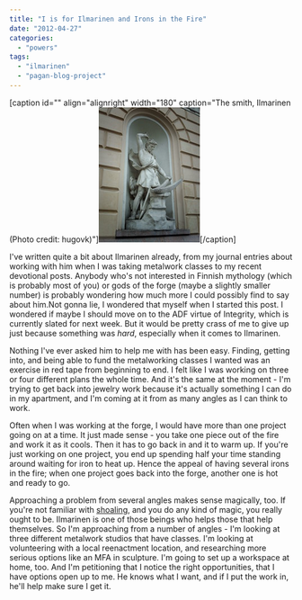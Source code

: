 ```yaml
---
title: "I is for Ilmarinen and Irons in the Fire"
date: "2012-04-27"
categories: 
  - "powers"
tags: 
  - "ilmarinen"
  - "pagan-blog-project"
---
```


\[caption id="" align="alignright" width="180" caption="The smith, Ilmarinen (Photo credit: hugovk)"\][![The smith, Ilmarinen](images/510801937_8a505839f3_m.jpg "The smith, Ilmarinen")](http://www.flickr.com/photos/44124404848@N01/510801937)\[/caption\]

I've written quite a bit about Ilmarinen already, from my journal entries about working with him when I was taking metalwork classes to my recent devotional posts. Anybody who's not interested in Finnish mythology (which is probably most of you) or gods of the forge (maybe a slightly smaller number) is probably wondering how much more I could possibly find to say about him.Not gonna lie, I wondered that myself when I started this post. I wondered if maybe I should move on to the ADF virtue of Integrity, which is currently slated for next week. But it would be pretty crass of me to give up just because something was _hard_, especially when it comes to Ilmarinen.

Nothing I've ever asked him to help me with has been easy. Finding, getting into, and being able to fund the metalworking classes I wanted was an exercise in red tape from beginning to end. I felt like I was working on three or four different plans the whole time. And it's the same at the moment - I'm trying to get back into jewelry work because it's actually something I can do in my apartment, and I'm coming at it from as many angles as I can think to work.

Often when I was working at the forge, I would have more than one project going on at a time. It just made sense - you take one piece out of the fire and work it as it cools. Then it has to go back in and it to warm up. If you're just working on one project, you end up spending half your time standing around waiting for iron to heat up. Hence the appeal of having several irons in the fire; when one project goes back into the forge, another one is hot and ready to go.

Approaching a problem from several angles makes sense magically, too. If you're not familiar with [shoaling](http://runesoup.com/2010/06/shoaling-making-sigil-magic-more-awesome-since-2010/), and you do any kind of magic, you really ought to be. Ilmarinen is one of those beings who helps those that help themselves. So I'm approaching from a number of angles - I'm looking at three different metalwork studios that have classes. I'm looking at volunteering with a local reenactment location, and researching more serious options like an MFA in sculpture. I'm going to set up a workspace at home, too. And I'm petitioning that I notice the right opportunities, that I have options open up to me. He knows what I want, and if I put the work in, he'll help make sure I get it.
